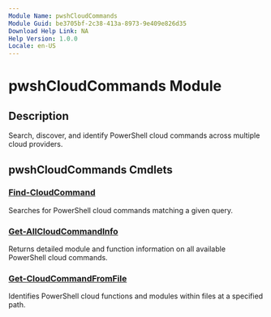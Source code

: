 ```yaml
---
Module Name: pwshCloudCommands
Module Guid: be3705bf-2c38-413a-8973-9e409e826d35
Download Help Link: NA
Help Version: 1.0.0
Locale: en-US
---
```


# pwshCloudCommands Module
## Description
Search, discover, and identify PowerShell cloud commands across multiple cloud providers.

## pwshCloudCommands Cmdlets
### [Find-CloudCommand](Find-CloudCommand.md)
Searches for PowerShell cloud commands matching a given query.

### [Get-AllCloudCommandInfo](Get-AllCloudCommandInfo.md)
Returns detailed module and function information on all available PowerShell cloud commands.

### [Get-CloudCommandFromFile](Get-CloudCommandFromFile.md)
Identifies PowerShell cloud functions and modules within files at a specified path.


